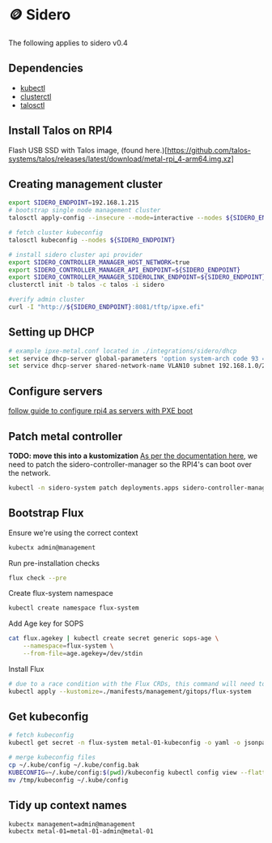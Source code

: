 # 🪙 Sidero

The following applies to sidero v0.4
## Dependencies

- [kubectl](https://kubernetes.io/docs/tasks/tools/install-kubectl-linux/)
- [clusterctl](https://cluster-api.sigs.k8s.io/user/quick-start.html#install-clusterctl)
- [talosctl](https://www.talos.dev/v0.9/introduction/getting-started/#talosctl)

## Install Talos on RPI4

Flash USB SSD with Talos image, (found here.)[https://github.com/talos-systems/talos/releases/latest/download/metal-rpi_4-arm64.img.xz]

## Creating management cluster
```bash
export SIDERO_ENDPOINT=192.168.1.215
# bootstrap single node management cluster
talosctl apply-config --insecure --mode=interactive --nodes ${SIDERO_ENDPOINT}

# fetch cluster kubeconfig
talosctl kubeconfig --nodes ${SIDERO_ENDPOINT}

# install sidero cluster api provider
export SIDERO_CONTROLLER_MANAGER_HOST_NETWORK=true
export SIDERO_CONTROLLER_MANAGER_API_ENDPOINT=${SIDERO_ENDPOINT}
export SIDERO_CONTROLLER_MANAGER_SIDEROLINK_ENDPOINT=${SIDERO_ENDPOINT}
clusterctl init -b talos -c talos -i sidero

#verify admin cluster
curl -I "http://${SIDERO_ENDPOINT}:8081/tftp/ipxe.efi"
```

## Setting up DHCP

```bash
# example ipxe-metal.conf located in ./integrations/sidero/dhcp
set service dhcp-server global-parameters 'option system-arch code 93 = unsigned integer 16;'
set service dhcp-server shared-network-name VLAN10 subnet 192.168.1.0/24 subnet-parameters "include &quot;/config/ipxe-metal.conf&quot;;"
```

## Configure servers
[follow guide to configure rpi4 as servers with PXE boot](https://www.sidero.dev/docs/v0.4/guides/rpi4-as-servers/#build-the-image-with-the-boot-folder-contents)

## Patch metal controller
__TODO: move this into a kustomization__
[As per the documentation here](https://www.sidero.dev/docs/v0.4/guides/rpi4-as-servers/#patch-metal-controller), we need to patch the sidero-controller-manager so the RPI4's can boot over the network.

```bash
kubectl -n sidero-system patch deployments.apps sidero-controller-manager --patch "$(cat ./manifests/management/core/sidero/patches/controller.patch.yaml)"
```

## Bootstrap Flux
Ensure we're using the correct context
```bash
kubectx admin@management
```
Run pre-installation checks
```bash
flux check --pre
```
Create flux-system namespace
```bash
kubectl create namespace flux-system
```
Add Age key for SOPS
```bash
cat flux.agekey | kubectl create secret generic sops-age \
    --namespace=flux-system \
    --from-file=age.agekey=/dev/stdin
```
Install Flux
```bash
# due to a race condition with the Flux CRDs, this command will need to be run twice
kubectl apply --kustomize=./manifests/management/gitops/flux-system
```

## Get kubeconfig

```bash
# fetch kubeconfig
kubectl get secret -n flux-system metal-01-kubeconfig -o yaml -o jsonpath='{.data.value}' | base64 -d > kubeconfig

# merge kubeconfig files
cp ~/.kube/config ~/.kube/config.bak
KUBECONFIG=~/.kube/config:$(pwd)/kubeconfig kubectl config view --flatten > /tmp/kubeconfig
mv /tmp/kubeconfig ~/.kube/config
```

## Tidy up context names
```bash
kubectx management=admin@management
kubectx metal-01=metal-01-admin@metal-01
```
